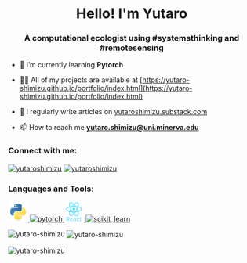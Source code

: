 <h1 align="center">Hello! I'm Yutaro</h1>
<h3 align="center">A computational ecologist using #systemsthinking and #remotesensing</h3>

- 🌱 I’m currently learning **Pytorch**

- 👨‍💻 All of my projects are available at [https://yutaro-shimizu.github.io/portfolio/index.html](https://yutaro-shimizu.github.io/portfolio/index.html)

- 📝 I regularly write articles on [yutaroshimizu.substack.com](yutaroshimizu.substack.com)

- 📫 How to reach me **yutaro.shimizu@uni.minerva.edu**

<h3 align="left">Connect with me:</h3>
<p align="left">
<a href="https://linkedin.com/in/yutaroshimizu" target="blank"><img align="center" src="https://raw.githubusercontent.com/rahuldkjain/github-profile-readme-generator/master/src/images/icons/Social/linked-in-alt.svg" alt="yutaroshimizu" height="30" width="40" /></a>
<a href="https://kaggle.com/yutaroshimizu" target="blank"><img align="center" src="https://raw.githubusercontent.com/rahuldkjain/github-profile-readme-generator/master/src/images/icons/Social/kaggle.svg" alt="yutaroshimizu" height="30" width="40" /></a>
</p>

<h3 align="left">Languages and Tools:</h3>
<p align="left"> <a href="https://www.python.org" target="_blank" rel="noreferrer"> <img src="https://raw.githubusercontent.com/devicons/devicon/master/icons/python/python-original.svg" alt="python" width="40" height="40"/> </a> <a href="https://pytorch.org/" target="_blank" rel="noreferrer"> <img src="https://www.vectorlogo.zone/logos/pytorch/pytorch-icon.svg" alt="pytorch" width="40" height="40"/> </a> <a href="https://reactjs.org/" target="_blank" rel="noreferrer"> <img src="https://raw.githubusercontent.com/devicons/devicon/master/icons/react/react-original-wordmark.svg" alt="react" width="40" height="40"/> </a> <a href="https://scikit-learn.org/" target="_blank" rel="noreferrer"> <img src="https://upload.wikimedia.org/wikipedia/commons/0/05/Scikit_learn_logo_small.svg" alt="scikit_learn" width="40" height="40"/> </a> </p>

<p><img align="left" src="https://github-readme-stats.vercel.app/api/top-langs?username=yutaro-shimizu&show_icons=true&locale=en&layout=compact" alt="yutaro-shimizu" /></p>

<p>&nbsp;<img align="center" src="https://github-readme-stats.vercel.app/api?username=yutaro-shimizu&show_icons=true&locale=en" alt="yutaro-shimizu" /></p>

<p><img align="center" src="https://github-readme-streak-stats.herokuapp.com/?user=yutaro-shimizu&" alt="yutaro-shimizu" /></p>
